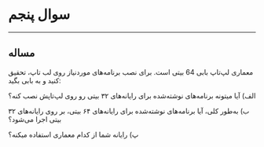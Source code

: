 # سوال پنجم

----------

## مساله

معماری لپ‌تاپ بابی 64 بیتی است. برای نصب برنامه‌های موردنیاز روی لب تاپ، تحقیق کنید و به بابی بگید:

الف) آيا میتونه برنامه‌های نوشته‌شده برای رایانه‌های ٣٢ بيتی رو روی لپ‌تاپش نصب کنه؟

ب)  به‌طور کلی، آیا برنامه‌های نوشته‌شده برای رایانه‌های ۶۴ بیتی، بر روی رایانه‌های ۳۲ بیتی اجرا می‌شود؟

پ) رایانه شما از کدام معماری استفاده میکنه؟
